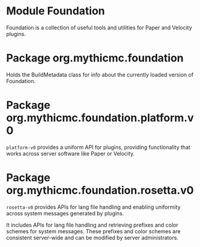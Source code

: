 # Module Foundation

Foundation is a collection of useful tools and utilities for Paper and Velocity plugins.

# Package org.mythicmc.foundation

Holds the BuildMetadata class for info about the currently loaded version of Foundation.

# Package org.mythicmc.foundation.platform.v0

`platform-v0` provides a uniform API for plugins, providing functionality that works across server software like Paper or Velocity.  

# Package org.mythicmc.foundation.rosetta.v0

`rosetta-v0` provides APIs for lang file handling and enabling uniformity across system messages generated by plugins.

It includes APIs for lang file handling and retrieving prefixes and color schemes for system messages. These prefixes and color schemes are consistent server-wide and can be modified by server administrators.
